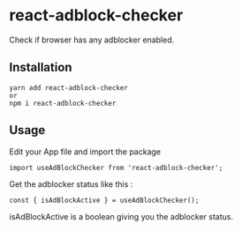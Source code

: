 # react-adblock-checker

Check if browser has any adblocker enabled.

## Installation

    yarn add react-adblock-checker
    or
    npm i react-adblock-checker

## Usage

Edit your App file and import the package

    import useAdBlockChecker from 'react-adblock-checker';

Get the adblocker status like this :

    const { isAdBlockActive } = useAdBlockChecker();

isAdBlockActive is a boolean giving you the adblocker status.